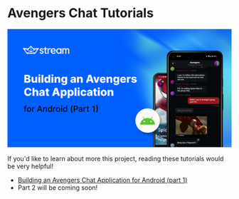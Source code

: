 # Avengers Chat Tutorials

<p align="left">
<img src="/previews/turotial0.png" />
</p>


If you'd like to learn about more this project, reading these tutorials would be very helpful!

- [Building an Avengers Chat Application for Android (part 1)](https://getstream.io/blog/android-avengers-chat-app-part-1/)
- Part 2 will be coming soon!

